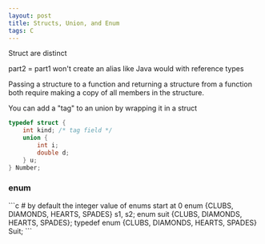 ```yaml
---
layout: post
title: Structs, Union, and Enum
tags: C
---
```


Struct are distinct

part2 = part1 won't create an alias like Java would with reference types

Passing a structure to a function and returning a structure from a function both
require making a copy of all members in the structure.

You can add a "tag" to an union by wrapping it in a struct

```c
typedef struct {
	int kind; /* tag field */
	union {
		int i;
		double d;
	} u;
} Number;
```

<h3> enum </h3>
```c
# by default the integer value of enums start at 0
enum {CLUBS, DIAMONDS, HEARTS, SPADES} s1, s2;
enum suit {CLUBS, DIAMONDS, HEARTS, SPADES};
typedef enum {CLUBS, DIAMONDS, HEARTS, SPADES} Suit;
```
